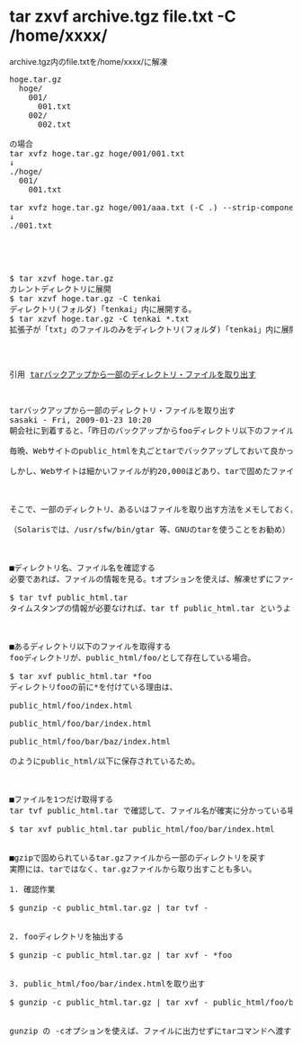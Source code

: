 # tar zxvf archive.tgz file.txt -C /home/xxxx/
archive.tgz内のfile.txtを/home/xxxx/に解凍

<pre>
hoge.tar.gz
  hoge/
    001/
      001.txt
    002/
      002.txt

の場合
tar xvfz hoge.tar.gz hoge/001/001.txt
↓
./hoge/
  001/
    001.txt

tar xvfz hoge.tar.gz hoge/001/aaa.txt (-C .) --strip-components 2
↓
./001.txt


  

<pre>
$ tar xzvf hoge.tar.gz
カレントディレクトリに展開
$ tar xzvf hoge.tar.gz -C tenkai
ディレクトリ(フォルダ)「tenkai」内に展開する。
$ tar xzvf hoge.tar.gz -C tenkai *.txt
拡張子が「txt」のファイルのみをディレクトリ(フォルダ)「tenkai」内に展開する。
</pre>

引用 
[tarバックアップから一部のディレクトリ・ファイルを取り出す](http://tesiri.hateblo.jp/entry/2015/02/22/090248 "tarバックアップから一部のディレクトリ・ファイルを取り出す")

<pre>
tarバックアップから一部のディレクトリ・ファイルを取り出す
sasaki - Fri, 2009-01-23 10:20
朝会社に到着すると、「昨日のバックアップからfooディレクトリ以下のファイルを復活させて欲しい！」と言われた。

毎晩、Webサイトのpublic_htmlを丸ごとtarでバックアップしておいて良かったと思う。

しかし、Webサイトは細かいファイルが約20,000ほどあり、tarで固めたファイルサイズは2GB弱あるので、解凍するにも時間がかかってしまう。

 

そこで、一部のディレクトリ、あるいはファイルを取り出す方法をメモしておく。

（Solarisでは、/usr/sfw/bin/gtar 等、GNUのtarを使うことをお勧め）

 

■ディレクトリ名、ファイル名を確認する
必要であれば、ファイルの情報を見る。tオプションを使えば、解凍せずにファイル名を一覧できるので便利。

$ tar tvf public_html.tar 
タイムスタンプの情報が必要なければ、tar tf public_html.tar というように vオプションを省くとシンプルな表示になるのでお勧め。

 

■あるディレクトリ以下のファイルを取得する
fooディレクトリが、public_html/foo/として存在している場合。

$ tar xvf public_html.tar *foo  
ディレクトリfooの前に*を付けている理由は、

public_html/foo/index.html

public_html/foo/bar/index.html

public_html/foo/bar/baz/index.html

のようにpublic_html/以下に保存されているため。

 

■ファイルを1つだけ取得する
tar tvf public_html.tar で確認して、ファイル名が確実に分かっている場合。

$ tar xvf public_html.tar public_html/foo/bar/index.html
 

■gzipで固められているtar.gzファイルから一部のディレクトリを戻す
実際には、tarではなく、tar.gzファイルから取り出すことも多い。

1. 確認作業

$ gunzip -c public_html.tar.gz | tar tvf -
 

2. fooディレクトリを抽出する

$ gunzip -c public_html.tar.gz | tar xvf - *foo
 

3. public_html/foo/bar/index.htmlを取り出す

$ gunzip -c public_html.tar.gz | tar xvf - public_html/foo/bar/index.html
 

gunzip の -cオプションを使えば、ファイルに出力せずにtarコマンドへ渡すことができるのでスピーディーに作業を完了させることができる。
</pre>

